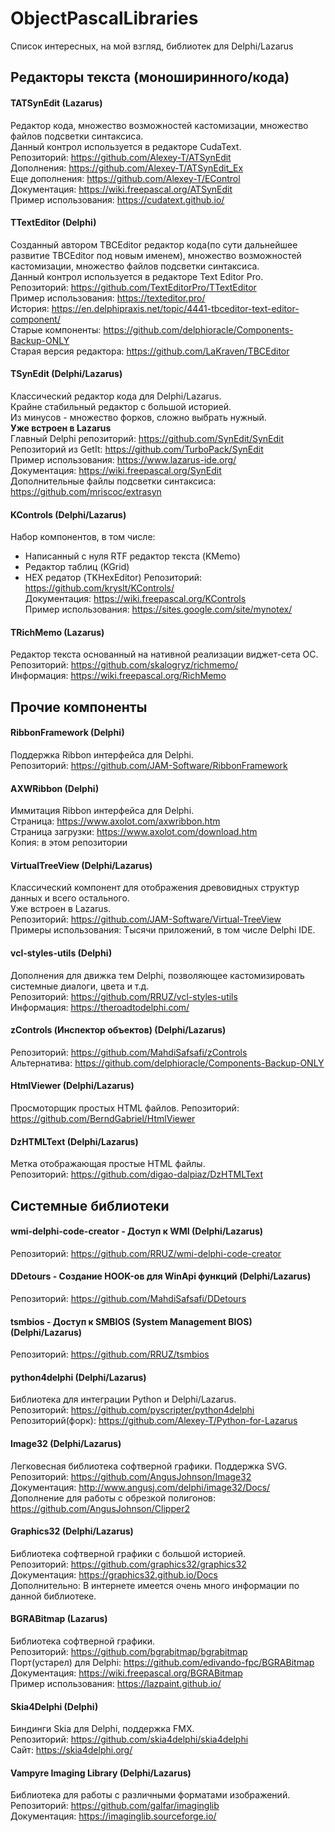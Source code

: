 # ObjectPascalLibraries
Список интересных, на мой взгляд, библиотек для Delphi/Lazarus

## Редакторы текста (моноширинного/кода)
#### TATSynEdit (Lazarus)
Редактор кода, множество возможностей кастомизации, множество файлов подсветки синтаксиса.  
Данный контрол используется в редакторе CudaText.  
Репозиторий: https://github.com/Alexey-T/ATSynEdit   
Дополнения: https://github.com/Alexey-T/ATSynEdit_Ex  
Еще дополнения: https://github.com/Alexey-T/EControl  
Документация: https://wiki.freepascal.org/ATSynEdit  
Пример использования: https://cudatext.github.io/  

#### TTextEditor (Delphi)
Созданный автором TBCEditor редактор кода(по сути дальнейшее развитие TBCEditor под новым именем), множество возможностей кастомизации, множество файлов подсветки синтаксиса.  
Данный контрол используется в редакторе Text Editor Pro.  
Репозиторий: https://github.com/TextEditorPro/TTextEditor   
Пример использования: https://texteditor.pro/  
История: https://en.delphipraxis.net/topic/4441-tbceditor-text-editor-component/  
Старые компоненты: https://github.com/delphioracle/Components-Backup-ONLY  
Старая версия редактора: https://github.com/LaKraven/TBCEditor  

#### TSynEdit (Delphi/Lazarus)
Классический редактор кода для Delphi/Lazarus.  
Крайне стабильный редактор с большой историей.  
Из минусов - множество форков, сложно выбрать нужный.  
**Уже встроен в Lazarus**  
Главный Delphi репозиторий: https://github.com/SynEdit/SynEdit  
Репозиторий из GetIt: https://github.com/TurboPack/SynEdit  
Пример использования: https://www.lazarus-ide.org/  
Документация: https://wiki.freepascal.org/SynEdit  
Дополнительные файлы подсветки синтаксиса: https://github.com/mriscoc/extrasyn  

#### KControls (Delphi/Lazarus)
Набор компонентов, в том числе:
- Написанный с нуля RTF редактор текста (KMemo)   
- Редактор таблиц (KGrid)  
- HEX редатор (TKHexEditor)
Репозиторий: https://github.com/kryslt/KControls/  
Документация: https://wiki.freepascal.org/KControls  
Пример использования: https://sites.google.com/site/mynotex/  

#### TRichMemo (Lazarus)
Редактор текста основанный на нативной реализации виджет-сета ОС.  
Репозиторий: https://github.com/skalogryz/richmemo/  
Информация: https://wiki.freepascal.org/RichMemo

## Прочие компоненты
#### RibbonFramework (Delphi)
Поддержка Ribbon интерфейса для Delphi.  
Репозиторий: https://github.com/JAM-Software/RibbonFramework  

#### AXWRibbon (Delphi)
Иммитация Ribbon интерфейса для Delphi.  
Страница: https://www.axolot.com/axwribbon.htm  
Страница загрузки: https://www.axolot.com/download.htm  
Копия: в этом репозитории  

#### VirtualTreeView (Delphi/Lazarus)
Классический компонент для отображения древовидных структур данных и всего остального.  
Уже встроен в Lazarus.  
Репозиторий: https://github.com/JAM-Software/Virtual-TreeView  
Примеры использования: Тысячи приложений, в том числе Delphi IDE.  

#### vcl-styles-utils (Delphi)
Дополнения для движка тем Delphi, позволяющее кастомизировать системные диалоги, цвета и т.д.  
Репозиторий: https://github.com/RRUZ/vcl-styles-utils  
Информация: https://theroadtodelphi.com/  

#### zControls (Инспектор объектов) (Delphi/Lazarus)
Репозиторий: https://github.com/MahdiSafsafi/zControls  
Альтернатива: https://github.com/delphioracle/Components-Backup-ONLY  

#### HtmlViewer (Delphi/Lazarus)
Просмоторщик простых HTML файлов.
Репозиторий: https://github.com/BerndGabriel/HtmlViewer  

#### DzHTMLText (Delphi/Lazarus)
Метка отображающая простые HTML файлы.  
Репозиторий: https://github.com/digao-dalpiaz/DzHTMLText  

## Системные библиотеки
#### wmi-delphi-code-creator - Доступ к WMI (Delphi/Lazarus)  
Репозиторий: https://github.com/RRUZ/wmi-delphi-code-creator  

#### DDetours - Создание HOOK-ов для WinApi функций (Delphi/Lazarus)  
Репозиторий: https://github.com/MahdiSafsafi/DDetours

#### tsmbios - Доступ к SMBIOS (System Management BIOS) (Delphi/Lazarus)  
Репозиторий: https://github.com/RRUZ/tsmbios

#### python4delphi (Delphi/Lazarus)
Библиотека для интеграции Python и Delphi/Lazarus.  
Репозиторий: https://github.com/pyscripter/python4delphi  
Репозиторий(форк): https://github.com/Alexey-T/Python-for-Lazarus  

#### Image32 (Delphi/Lazarus)
Легковесная библиотека софтверной графики. Поддержка SVG.  
Репозиторий: https://github.com/AngusJohnson/Image32   
Документация: http://www.angusj.com/delphi/image32/Docs/  
Дополнение для работы с обрезкой полигонов: https://github.com/AngusJohnson/Clipper2  

#### Graphics32 (Delphi/Lazarus)
Библиотека софтверной графики с большой историей.  
Репозиторий: https://github.com/graphics32/graphics32  
Документация: https://graphics32.github.io/Docs  
Дополнительно: В интернете имеется очень много информации по данной библиотеке.  

#### BGRABitmap (Lazarus)
Библиотека софтверной графики.   
Репозиторий: https://github.com/bgrabitmap/bgrabitmap  
Порт(устарел) для Delphi: https://github.com/edivando-fpc/BGRABitmap  
Документация: https://wiki.freepascal.org/BGRABitmap  
Пример использования: https://lazpaint.github.io/   

#### Skia4Delphi (Delphi)
Биндинги Skia для Delphi, поддержка FMX.  
Репозиторий: https://github.com/skia4delphi/skia4delphi  
Сайт: https://skia4delphi.org/  

#### Vampyre Imaging Library (Delphi/Lazarus)
Библиотека для работы с различными форматами изображений.  
Репозиторий: https://github.com/galfar/imaginglib  
Документация: https://imaginglib.sourceforge.io/  

